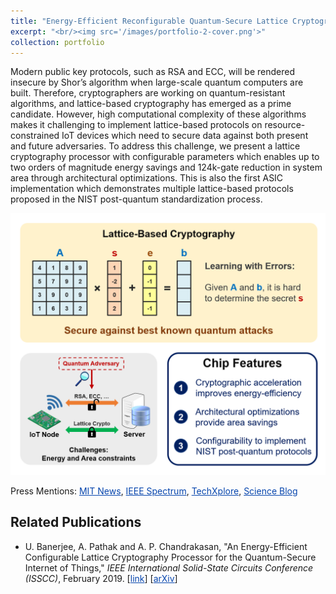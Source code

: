 ```yaml
---
title: "Energy-Efficient Reconfigurable Quantum-Secure Lattice Cryptography Processor"
excerpt: "<br/><img src='/images/portfolio-2-cover.png'>"
collection: portfolio
---
```


Modern public key protocols, such as RSA and ECC, will be rendered insecure by Shor’s algorithm when large-scale quantum computers are built. Therefore, cryptographers are working on quantum-resistant algorithms, and lattice-based cryptography has emerged as a prime candidate. However, high computational complexity of these algorithms makes it challenging to implement lattice-based protocols on resource-constrained IoT devices which need to secure data against both present and future adversaries. To address this challenge, we present a lattice cryptography processor with configurable parameters which enables up to two orders of magnitude energy savings and 124k-gate reduction in system area through architectural optimizations. This is also the first ASIC implementation which demonstrates multiple lattice-based protocols proposed in the NIST post-quantum standardization process.

![](/images/portfolio-2-fig1.png)

Press Mentions: <a href="http://news.mit.edu/2019/securing-internet-things-in-quantum-age-0301" style="color:#0645AD;">MIT News</a>, <a href="https://spectrum.ieee.org/tech-talk/computing/embedded-systems/circuit-secures-the-iot-against-quantum-attack" style="color:#0645AD;">IEEE Spectrum</a>, <a href="https://techxplore.com/news/2019-03-internet-quantum-age.html" style="color:#0645AD;">TechXplore</a>, <a href="https://scienceblog.com/506455/securing-the-internet-of-things-in-the-quantum-age/
" style="color:#0645AD;">Science Blog</a>

Related Publications
------------
* U. Banerjee, A. Pathak and A. P. Chandrakasan, "An Energy-Efficient Configurable Lattice Cryptography Processor for the Quantum-Secure Internet of Things," <i>IEEE International Solid-State Circuits Conference (ISSCC)</i>, February 2019. [<a href="https://ieeexplore.ieee.org/document/8662528/" style="color:#0645AD;">link</a>] [<a href="https://arxiv.org/abs/1903.04570" style="color:#0645AD;">arXiv</a>]
